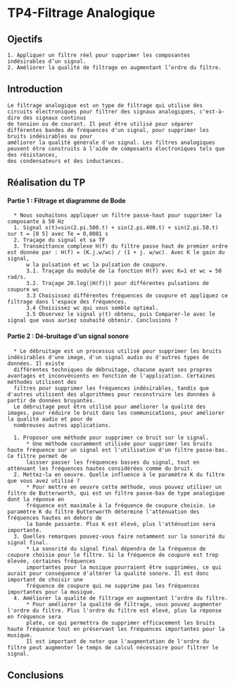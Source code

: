 # TP4-Filtrage Analogique
## Ojectifs
    1. Appliquer un filtre réel pour supprimer les composantes indésirables d’un signal. 
    2. Améliorer la qualité de filtrage en augmentant l’ordre du filtre.
    
## Introduction
    Le filtrage analogique est un type de filtrage qui utilise des circuits électroniques pour filtrer des signaux analogiques, c'est-à-dire des signaux continus
    de tension ou de courant. Il peut être utilisé pour séparer différentes bandes de fréquences d'un signal, pour supprimer les bruits indésirables ou pour 
    améliorer la qualité générale d'un signal. Les filtres analogiques peuvent être construits à l'aide de composants électroniques tels que des résistances, 
    des condensateurs et des inductances.
## Réalisation du TP
#### Partie 1 : Filtrage et diagramme de Bode
      * Nous souhaitons appliquer un filtre passe-haut pour supprimer la composante à 50 Hz
      1. Signal x(t)=sin(2.pi.500.t) + sin(2.pi.400.t) + sin(2.pi.50.t) sur t = [0 5] avec Te = 0,0001 s
      2. Traçage du signal et sa TF
      3. Transmittance complexe H(f) du filtre passe haut de premier ordre est donnée par : H(f) = (K.j.w/wc) / (1 + j. w/wc). Avec K le gain du signal, 
          w la pulsation et wc la pulsation de coupure.
          3.1. Traçage du module de la fonction H(f) avec K=1 et wc = 50 rad/s.
          3.2. Traçage 20.log(|H(f)|) pour différentes pulsations de coupure wc
          3.3 Choisissez différentes fréquences de coupure et appliquez ce filtrage dans l'espace des fréquences.
          3.4 Choisissez wc qui vous semble optimal.
          3.5 Observez le signal y(t) obtenu, puis Comparer-le avec le signal que vous auriez souhaité obtenir. Conclusions ?
#### Partie 2 : Dé-bruitage d'un signal sonore
      * Le débruitage est un processus utilisé pour supprimer les bruits indésirables d'une image, d'un signal audio ou d'autres types de données. Il existe 
      différentes techniques de débruitage, chacune ayant ses propres avantages et inconvénients en fonction de l'application. Certaines méthodes utilisent des 
      filtres pour supprimer les fréquences indésirables, tandis que d'autres utilisent des algorithmes pour reconstruire les données à partir de données bruyantes. 
      Le débruitage peut être utilisé pour améliorer la qualité des images, pour réduire le bruit dans les communications, pour améliorer la qualité audio et pour de 
      nombreuses autres applications.

      1. Proposer une méthode pour supprimer ce bruit sur le signal.
          * Une méthode couramment utilisée pour supprimer les bruits haute fréquence sur un signal est l'utilisation d'un filtre passe-bas. Ce filtre permet de 
          laisser passer les fréquences basses du signal, tout en atténuant les fréquences hautes considérées comme du bruit.
      2. Mettez-la en oeuvre. Quelle influence à le paramètre K du filtre que vous avez utilisé ?
          * Pour mettre en oeuvre cette méthode, vous pouvez utiliser un filtre de Butterworth, qui est un filtre passe-bas de type analogique dont la réponse en 
          fréquence est maximale à la fréquence de coupure choisie. Le paramètre K du filtre Butterworth détermine l'atténuation des fréquences hautes en dehors de
          la bande passante. Plus K est élevé, plus l'atténuation sera importante.
      3. Quelles remarques pouvez-vous faire notamment sur la sonorité du signal final.
          * La sonorité du signal final dépendra de la fréquence de coupure choisie pour le filtre. Si la fréquence de coupure est trop élevée, certaines fréquences
          importantes pour la musique pourraient être supprimées, ce qui aurait pour conséquence d'altérer la qualité sonore. Il est donc important de choisir une 
          fréquence de coupure qui ne supprime pas les fréquences importantes pour la musique.
      4. Améliorer la qualité de filtrage en augmentant l’ordre du filtre. 
          * Pour améliorer la qualité de filtrage, vous pouvez augmenter l'ordre du filtre. Plus l'ordre du filtre est élevé, plus la réponse en fréquence sera 
          plate, ce qui permettra de supprimer efficacement les bruits haute fréquence tout en préservant les fréquences importantes pour la musique.
          Il est important de noter que l'augmentation de l'ordre du filtre peut augmenter le temps de calcul nécessaire pour filtrer le signal.

## Conclusions
